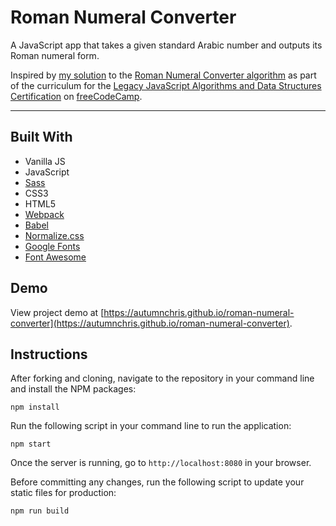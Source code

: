 # Roman Numeral Converter

A JavaScript app that takes a given standard Arabic number and outputs its Roman numeral form.

Inspired by [my solution](https://github.com/autumnchris/freecodecamp-algorithms/blob/main/javascript-algorithms-and-data-structures-projects/roman-numeral-converter.js) to the [Roman Numeral Converter algorithm](https://www.freecodecamp.org/learn/javascript-algorithms-and-data-structures/javascript-algorithms-and-data-structures-projects/roman-numeral-converter) as part of the curriculum for the [Legacy JavaScript Algorithms and Data Structures Certification](https://www.freecodecamp.org/learn/javascript-algorithms-and-data-structures) on [freeCodeCamp](https://www.freecodecamp.org).

---

## Built With
* Vanilla JS
* JavaScript
* [Sass](http://sass-lang.com)
* CSS3
* HTML5
* [Webpack](https://webpack.js.org)
* [Babel](https://babeljs.io)
* [Normalize.css](https://necolas.github.io/normalize.css)
* [Google Fonts](https://fonts.google.com)
* [Font Awesome](https://fontawesome.com)

## Demo

View project demo at [https://autumnchris.github.io/roman-numeral-converter](https://autumnchris.github.io/roman-numeral-converter).

## Instructions

After forking and cloning, navigate to the repository in your command line and install the NPM packages:
```
npm install
```

Run the following script in your command line to run the application:
```
npm start
```

Once the server is running, go to `http://localhost:8080` in your browser.

Before committing any changes, run the following script to update your static files for production:
```
npm run build
```
